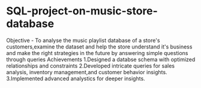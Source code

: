 # SQL-project-on-music-store-database
Objective - To analyse the music playlist database of a store's customers,examine the dataset and help the store understand it's business and make the right strategies in the future by answering simple questions through queries
Achievements
1.Designed a databse schema with optimized relationships and constraints
2.Developed intricate queries for sales analysis, inventory management,and customer behavior insights.
3.Implemented advanced analystics for deeper insights.
